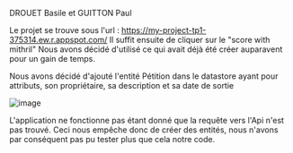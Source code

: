 DROUET Basile et GUITTON Paul

Le projet se trouve sous l'url : https://my-project-tp1-375314.ew.r.appspot.com/
Il suffit ensuite de cliquer sur le "score with mithril"
Nous avons décidé d'utilisé ce qui avait déjà été créer auparavent pour un gain de temps.


Nous avons décidé d'ajouté l'entité Pétition dans le datastore ayant pour attributs, son propriétaire, sa description et sa date de sortie

![image](https://user-images.githubusercontent.com/78954360/231296416-52aa6fae-51d3-4d0c-915f-80a8dec6d858.png)


L'application ne fonctionne pas étant donné que la requête vers l'Api n'est pas trouvé. Ceci nous empêche donc de créer des entités, nous n'avons par conséquent pas pu tester plus que cela notre code.


